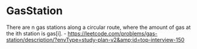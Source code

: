 # GasStation
There are n gas stations along a circular route, where the amount of gas at the ith station is gas[i]. - https://leetcode.com/problems/gas-station/description/?envType=study-plan-v2&amp;id=top-interview-150
